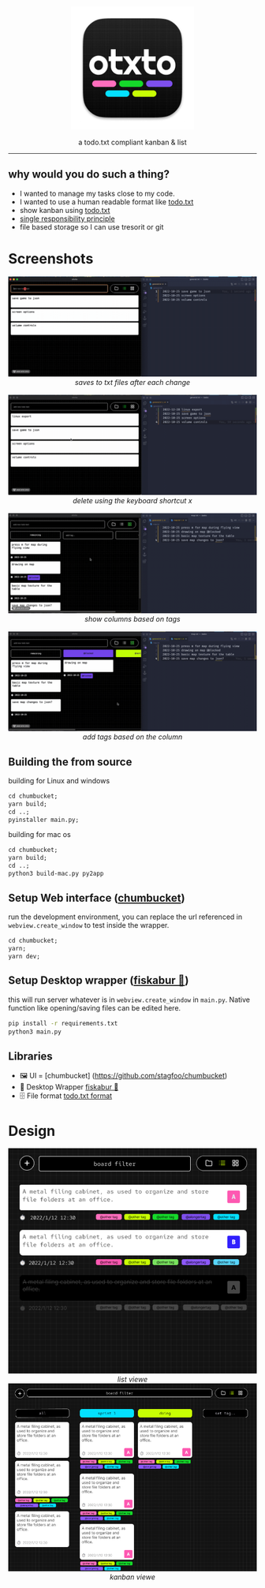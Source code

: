 <p align="center"><img width="250px" src="assets/Icon-256.png" />
</p>
<p align="center">a todo.txt compliant kanban & list</p>
<hr>

## why would you do such a thing?
- I wanted to manage my tasks close to my code.
- I wanted to use a human readable format like [todo.txt](https://github.com/todotxt/todo.txt)
- show kanban using [todo.txt](https://github.com/todotxt/todo.txt)
- [single responsibility principle](https://en.wikipedia.org/wiki/Single-responsibility_principle)
- file based storage so I can use tresorit or git

# Screenshots

<p align="center">
<img src=".readme/2022-12-28 18.12.51.gif" />
<i>saves to txt files after each change</i>
 <br /> <br />
<img src=".readme/2022-12-28 18.14.08.gif" />
<i>delete using the keyboard shortcut x</i>
 <br /> <br />
<img src=".readme/2022-12-28 18.18.53.gif" />
<i>show columns based on tags</i>
 <br /> <br />
<img src=".readme/2022-12-28 18.19.19.gif" />
<i>add tags based on the column</i>
</p>

## Building the from source
building for Linux and windows
```
cd chumbucket;
yarn build;
cd ..;
pyinstaller main.py;
```
building for mac os
```
cd chumbucket;
yarn build;
cd ..;
python3 build-mac.py py2app
```

## Setup Web interface ([chumbucket](https://github.com/stagfoo/chumbucket))
run the development environment, you can replace the url referenced in `webview.create_window` to test inside the wrapper.
```
cd chumbucket;
yarn;
yarn dev;
```

## Setup Desktop wrapper ([fiskabur 🐡](https://github.com/stagfoo/fiskabur))
this will run server whatever is in `webview.create_window` in `main.py`. Native function like opening/saving files can be edited here.

```bash
pip install -r requirements.txt 
python3 main.py
```

## Libraries
- 🖼️ UI = [chumbucket] (https://github.com/stagfoo/chumbucket)
- 🍱 Desktop Wrapper [fiskabur 🐡](https://github.com/stagfoo/fiskabur)
- 🗄️ File format [todo.txt format](https://github.com/todotxt/todo.txt)


# Design

<p align="center">
<img src=".readme/design1.png" /><br />
<i>list viewe</i>
  <br />
  <img src=".readme/design2.png" /><br />
<i>kanban viewe</i>
</p>


<!-- # alternate Human Readable File Formats might use
- https://toml.io/en/
- https://pypi.org/project/tinydb/ -->

